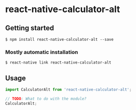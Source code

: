 # react-native-calculator-alt

## Getting started

`$ npm install react-native-calculator-alt --save`

### Mostly automatic installation

`$ react-native link react-native-calculator-alt`

## Usage
```javascript
import CalculatorAlt from 'react-native-calculator-alt';

// TODO: What to do with the module?
CalculatorAlt;
```

